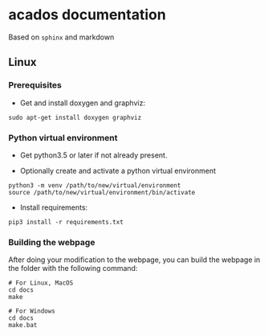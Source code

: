 # acados documentation

Based on `sphinx` and markdown

## Linux

### Prerequisites

* Get and install doxygen and graphviz:
```
sudo apt-get install doxygen graphviz
```
### Python virtual environment

* Get python3.5 or later if not already present.

<!-- ####  -->
<!-- Get and install miniconda (follow the installation instructions, best to keep default path ~/miniconda3, and say yes to initialize miniconda in your bashrc): -->
<!-- ``` -->
<!-- wget https://repo.anaconda.com/miniconda/Miniconda3-latest-Linux-x86_64.sh -->
<!-- sh Miniconda3-latest-Linux-x86_64.sh -->
<!-- source ~/.bashrc # or restart your terminal -->
<!-- ``` -->

<!-- Create an environment for python and activate the environment -->
<!-- ``` -->
<!-- conda create -n acados_doc python=3.7 -->
<!-- conda activate acados_doc -->
<!-- ``` -->
<!-- conda install sphinx=1.8 # or pip install sphinx -->

<!-- Create a python virtualenv and install `sphinx` and `recommonmark` -->

<!-- ``` -->
<!-- pip install -r requirements.txt -->
<!-- ``` -->

* Optionally create and activate a python virtual environment

```
python3 -m venv /path/to/new/virtual/environment
source /path/to/new/virtual/environment/bin/activate
```

* Install requirements:
```
pip3 install -r requirements.txt
```

### Building the webpage

After doing your modification to the webpage, you can build the webpage
in the folder with the following command:

```
# For Linux, MacOS
cd docs
make
```

```
# For Windows
cd docs
make.bat
```
